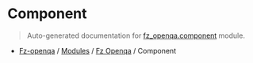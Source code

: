 # Component

> Auto-generated documentation for [fz_openqa.component](blob/master/fz_openqa/component.py) module.

- [Fz-openqa](../README.md#fz-openqa-index) / [Modules](../MODULES.md#fz-openqa-modules) / [Fz Openqa](index.md#fz-openqa) / Component
